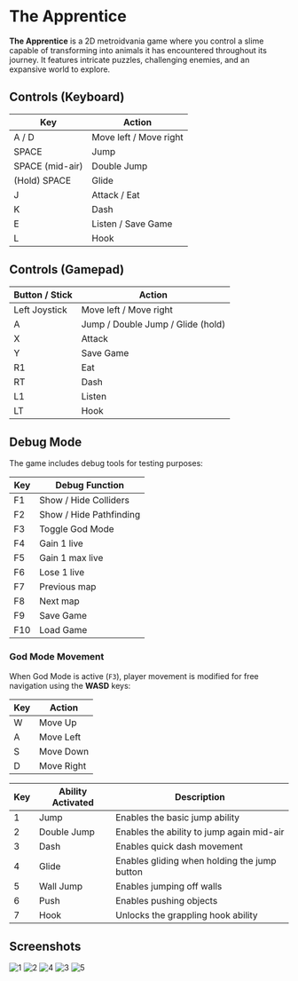 # The Apprentice

**The Apprentice** is a 2D metroidvania game where you control a slime capable of transforming into animals it has encountered throughout its journey. It features intricate puzzles, challenging enemies, and an expansive world to explore.

## Controls (Keyboard)

| Key               | Action                          |
|-------------------|--------------------------------|
| A / D             | Move left / Move right          |
| SPACE             | Jump                           |
| SPACE (mid-air)   | Double Jump                    |
| (Hold) SPACE      | Glide                         |
| J                 | Attack / Eat              |
| K                 | Dash                          |
| E                 | Listen / Save Game                     |
| L                 | Hook                          |

## Controls (Gamepad)

| Button / Stick    | Action                         |
|-------------------|-------------------------------|
| Left Joystick     | Move left / Move right |
| A                 | Jump / Double Jump / Glide (hold) |
| X                 | Attack                        |
| Y                 | Save Game                    |
| R1                | Eat                          |
| RT                | Dash                         |
| L1                | Listen                     |
| LT                | Hook                         |

## Debug Mode

The game includes debug tools for testing purposes:

| Key     | Debug Function                      |
|---------|-------------------------------------|
| F1      | Show / Hide Colliders               |
| F2      | Show / Hide Pathfinding             |
| F3      | Toggle God Mode                     |
| F4      | Gain 1 live                         |
| F5      | Gain 1 max live                     |
| F6      | Lose 1 live                         |
| F7      | Previous map                        |
| F8      | Next map                            |
| F9      | Save Game                           |
| F10     | Load Game                           |

### God Mode Movement

When God Mode is active (`F3`), player movement is modified for free navigation using the **WASD** keys:

| Key | Action         |
|-----|----------------|
| W   | Move Up        |
| A   | Move Left      |
| S   | Move Down      |
| D   | Move Right     |

| Key | Ability Activated | Description                              |
|-----|-------------------|------------------------------------------|
| 1   | Jump              | Enables the basic jump ability           |
| 2   | Double Jump       | Enables the ability to jump again mid-air|
| 3   | Dash              | Enables quick dash movement              |
| 4   | Glide             | Enables gliding when holding the jump button |
| 5   | Wall Jump         | Enables jumping off walls                |
| 6   | Push              | Enables pushing objects                  |
| 7   | Hook              | Unlocks the grappling hook ability       |

## Screenshots
![1](https://github.com/user-attachments/assets/7a936534-f2bb-4a0a-b8ba-a426841d0a96)
![2](https://github.com/user-attachments/assets/a40ae31e-51fa-46c7-baa2-0fe8b2791406)
![4](https://github.com/user-attachments/assets/b5d0b222-ed1a-4579-a0ec-220d338a6b46)
![3](https://github.com/user-attachments/assets/d1348b9d-dce3-4362-8af0-acff57145363)
![5](https://github.com/user-attachments/assets/4cf22c52-6cc7-410c-83c5-c5eb0e074910)
